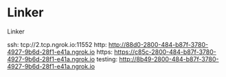 # Linker
Linker

ssh: tcp://2.tcp.ngrok.io:11552 
http: http://88d0-2800-484-b87f-3780-4927-9b6d-28f1-e41a.ngrok.io 
https: https://c85c-2800-484-b87f-3780-4927-9b6d-28f1-e41a.ngrok.io 
testing: http://8b49-2800-484-b87f-3780-4927-9b6d-28f1-e41a.ngrok.io 